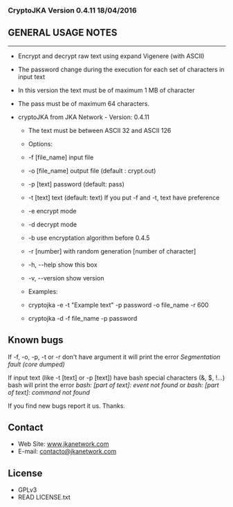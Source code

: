 ### CryptoJKA Version 0.4.11 18/04/2016

GENERAL USAGE NOTES
--------------------
--------------------
* Encrypt and decrypt raw text using expand Vigenere (with ASCII)
*	The password change during the execution for each set of characters in input text
* In this version the text must be of maximum 1 MB of character
* The pass must be of maximum 64 characters.

* cryptoJKA from JKA Network - Version: 0.4.11

	* The text must be between ASCII 32 and ASCII 126

	* Options:
	 * -f [file_name]		    input file
	 * -o [file_name]		    output file (default : crypt.out)
	 * -p [text]				    password (default: pass)
	 * -t [text]				    text (default: text)
	 												    If you put -f and -t, text have preference<br>
	 * -e								    encrypt mode
	 * -d								    decrypt mode
	 * -b								    use encryptation algorithm before 0.4.5
	 * -r [number]			    with random generation [number of character]
	 * -h, --help				    show this box
	 * -v, --version		    show version

	 * Examples:

	*	cryptojka -e -t "Example text" -p password -o file_name -r 600
	*	cryptojka -d -f file_name -p password

Known bugs
----------
If -f, -o, -p, -t or -r don't have argument it will print the error *Segmentation fault (core dumped)*

If input text (like -t [text] or -p [text]) have bash special characters (&, $, !...) bash will print the error *bash: [part of text]: event not found* or *bash: [part of text]: command not found*

If you find new bugs report it us. Thanks.

Contact
-------
* Web Site: www.jkanetwork.com
* E-mail:	  contacto@jkanetwork.com

License
-------
* GPLv3
* READ LICENSE.txt
